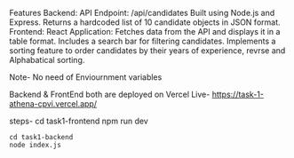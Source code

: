 Features
Backend:
API Endpoint: /api/candidates
Built using Node.js and Express.
Returns a hardcoded list of 10 candidate objects in JSON format.
Frontend:
React Application:
Fetches data from the API and displays it in a table format.
Includes a search bar for filtering candidates.
Implements a sorting feature to order candidates by their years of experience, revrse and Alphabatical sorting.

Note- No need of Enviournment variables

Backend & FrontEnd both are deployed on Vercel
Live- https://task-1-athena-cpvi.vercel.app/

steps-
cd task1-frontend
npm run dev

    cd task1-backend
    node index.js
